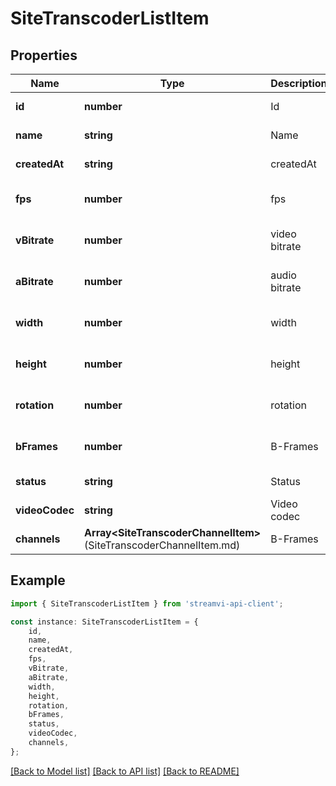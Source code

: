 # SiteTranscoderListItem


## Properties

Name | Type | Description | Notes
------------ | ------------- | ------------- | -------------
**id** | **number** | Id | [default to undefined]
**name** | **string** | Name | [default to undefined]
**createdAt** | **string** | createdAt | [default to undefined]
**fps** | **number** | fps | [optional] [default to undefined]
**vBitrate** | **number** | video bitrate | [optional] [default to undefined]
**aBitrate** | **number** | audio bitrate | [optional] [default to undefined]
**width** | **number** | width | [optional] [default to undefined]
**height** | **number** | height | [optional] [default to undefined]
**rotation** | **number** | rotation | [optional] [default to undefined]
**bFrames** | **number** | B-Frames | [optional] [default to undefined]
**status** | **string** | Status | [default to undefined]
**videoCodec** | **string** | Video codec | [default to undefined]
**channels** | **Array&lt;SiteTranscoderChannelItem&gt;**(SiteTranscoderChannelItem.md) | B-Frames | [default to undefined]

## Example

```typescript
import { SiteTranscoderListItem } from 'streamvi-api-client';

const instance: SiteTranscoderListItem = {
    id,
    name,
    createdAt,
    fps,
    vBitrate,
    aBitrate,
    width,
    height,
    rotation,
    bFrames,
    status,
    videoCodec,
    channels,
};
```

[[Back to Model list]](../README.md#documentation-for-models) [[Back to API list]](../README.md#documentation-for-api-endpoints) [[Back to README]](../README.md)
